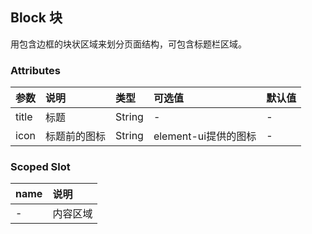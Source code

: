 ## Block 块

用包含边框的块状区域来划分页面结构，可包含标题栏区域。



### Attributes

| 参数  | 说明         | 类型   | 可选值               | 默认值 |
| :---- | :----------- | :----- | :------------------- | :----- |
| title | 标题         | String | -                    | -      |
| icon  | 标题前的图标 | String | element-ui提供的图标 | -      |



### Scoped Slot

| name | 说明     |
| :--- | :------- |
| -    | 内容区域 |

